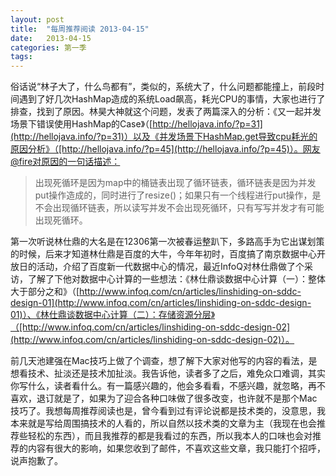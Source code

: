 ```yaml
---
layout: post
title:  "每周推荐阅读 2013-04-15"
date:   2013-04-15
categories: 第一季
tags:
---
```


俗话说“林子大了，什么鸟都有”，类似的，系统大了，什么问题都能撞上，前段时间遇到了好几次HashMap造成的系统Load飙高，耗光CPU的事情，大家也进行了排查，找到了原因。林昊大神就这个问题，发表了两篇深入的分析：《又一起并发场景下错误使用HashMap的Case》（[http://hellojava.info/?p=31](http://hellojava.info/?p=31)）以及《并发场景下HashMap.get导致cpu耗光的原因分析》（[http://hellojava.info/?p=45](http://hellojava.info/?p=45)）。网友@fire对原因的一句话描述：

>出现死循环是因为map中的桶链表出现了循环链表，循环链表是因为并发put操作造成的，同时进行了resize()；如果只有一个线程进行put操作，是不会出现循环链表，所以读写并发不会出现死循环，只有写写并发才有可能出现死循环。

第一次听说林仕鼎的大名是在12306第一次被春运整趴下，多路高手为它出谋划策的时候，后来才知道林仕鼎是百度的大牛，今年年初时，百度搞了南京数据中心开放日的活动，介绍了百度新一代数据中心的情况，最近InfoQ对林仕鼎做了个采访，了解了下他对数据中心计算的一些想法：《林仕鼎谈数据中心计算（一）：整体大于部分之和》（[http://www.infoq.com/cn/articles/linshiding-on-sddc-design-01](http://www.infoq.com/cn/articles/linshiding-on-sddc-design-01)）、《林仕鼎谈数据中心计算（二）：存储资源分层》（[http://www.infoq.com/cn/articles/linshiding-on-sddc-design-02](http://www.infoq.com/cn/articles/linshiding-on-sddc-design-02)）。

前几天池建强在Mac技巧上做了个调查，想了解下大家对他写的内容的看法，是想看技术、扯淡还是技术加扯淡。我告诉他，读者多了之后，难免众口难调，其实你写什么，读者看什么。有一篇感兴趣的，他会多看看，不感兴趣，就忽略，再不喜欢，退订就是了，如果为了迎合各种口味做了很多改变，也许就不是那个Mac技巧了。我想每周推荐阅读也是，曾今看到过有评论说都是技术类的，没意思，我本来就是写给周围搞技术的人看的，所以自然以技术类的文章为主（我现在也会推荐些轻松的东西），而且我推荐的都是我看过的东西，所以我本人的口味也会对推荐的内容有很大的影响，如果您收到了邮件，不喜欢这些文章，我只能打个招呼，说声抱歉了。
